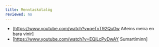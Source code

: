 ```yaml
---
title: Menntaskólalög
reviewed: no
---
```


* [https://www.youtube.com/watch?v=qeTvT92Qu0w Aðeins meira en bara vinir]
* [https://www.youtube.com/watch?v=EQiLcPyDwAY Sumartíminn]

